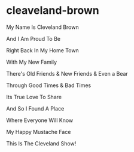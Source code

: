 # cleaveland-brown
My Name Is Cleveland Brown

And I Am Proud To Be

Right Back In My Home Town

With My New Family

There's Old Friends & New Friends & Even a Bear

Through Good Times & Bad Times

Its True Love To Share

And So I Found A Place

Where Everyone Will Know

My Happy Mustache Face

This Is The Cleveland Show!
